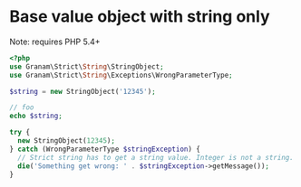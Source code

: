 # Base value object with string only

Note: requires PHP 5.4+

```php
<?php
use Granam\Strict\String\StringObject;
use Granam\Strict\String\Exceptions\WrongParameterType;

$string = new StringObject('12345');

// foo
echo $string;

try {
  new StringObject(12345);
} catch (WrongParameterType $stringException) {
  // Strict string has to get a string value. Integer is not a string.
  die('Something get wrong: ' . $stringException->getMessage());
}
```
